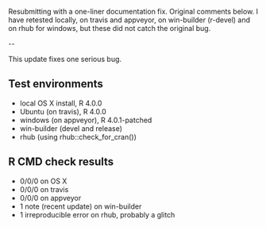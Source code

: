 
Resubmitting with a one-liner documentation fix. Original comments below. I
have retested locally, on travis and appveyor, on win-builder (r-devel) and
on rhub for windows, but these did not catch the original bug.

--

This update fixes one serious bug.

## Test environments

* local OS X install, R 4.0.0
* Ubuntu (on travis), R 4.0.0
* windows (on appveyor), R 4.0.1-patched
* win-builder (devel and release)
* rhub (using rhub::check_for_cran())

## R CMD check results

* 0/0/0 on OS X
* 0/0/0 on travis
* 0/0/0 on appveyor
* 1 note (recent update) on win-builder 
* 1 irreproducible error on rhub, probably a glitch
  
